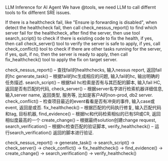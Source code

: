 LLM Inference for AI Agent
We have @tools, we need LLM to call differnt tools to fix different SRE issues. 

If there is a healthcheck fail, like "Ensure ip forwarding is disabled", when detect the healthcheck fail, then call check_nessus_report() to find which server fail for the healthcheck, after find the server, then use tool search_script() to check if there is existing code to fix the health, if yes, then call check_server() tool to verify the server is safe to apply, if yes, call check_conflict() tool to check if there are other tasks running for the server, if yes, quit, if no, then the server is ready to apply, then call fix_healthcheck() tool to apply the fix on target server. 

check_nessus_report() – 查找fail的healthchecks, 输入nessus report, 返回fail的hc
generate_task() – 根据fail的hc生成相应的问题, 输入fail的hc, 输出明确的任务描述.
search_script() – 根据fail hc检索是否有与其匹配的脚本, 输入fail HC, 返回是否有匹配的代码, 
check_server() – 根据server名字进行检索机器详细信息, 输入server name, 返回类型, 服务等, 比如是客户A的non-prod, db2 server. 
check_conflict() – 检查项目最近的event看看是否有冲突的事件, 输入case或event, 返回是或否. 
fix_healthcheck() – 根据匹配的代码执行修复, 输入匹配代码和tag, 目标机器, 
find_evidence() – 根据hc和代码检索相似的已有SR或CR, 返回相似度最高的一个
create_change() – 根据最终solution创建change request,
search_verification() – 根据hc检查匹配的验证脚本, 
verify_healthcheck() – 运行search_verification() 返回的脚本进行验证. 

check_nessus_report() -> generate_task() -> search_script() -> check_server() -> check_conflict() -> fix_healthcheck()
-> find_evidence() -> create_change() -> search_verification() -> verify_healthcheck()
